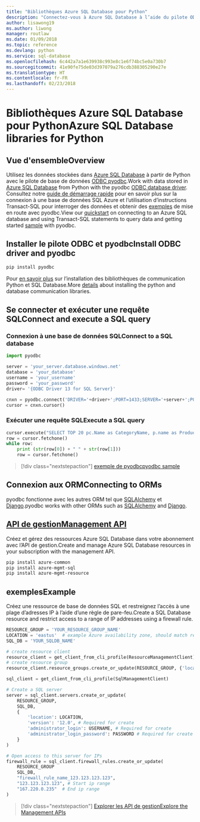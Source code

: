 ```yaml
---
title: "Bibliothèques Azure SQL Database pour Python"
description: "Connectez-vous à Azure SQL Database à l’aide du pilote ODBC et pyodbc ou gérez des instances Azure SQL avec l’API de gestion."
author: lisawong19
ms.author: liwong
manager: routlaw
ms.date: 01/09/2018
ms.topic: reference
ms.devlang: python
ms.service: sql-database
ms.openlocfilehash: 6c442a7a1e639938c993e8c1e6f74bc5e0a730b7
ms.sourcegitcommit: 41e90fe75de03d397079a276cdb388305290e27e
ms.translationtype: HT
ms.contentlocale: fr-FR
ms.lasthandoff: 02/23/2018
---
```

# <a name="azure-sql-database-libraries-for-python"></a><span data-ttu-id="67b10-103">Bibliothèques Azure SQL Database pour Python</span><span class="sxs-lookup"><span data-stu-id="67b10-103">Azure SQL Database libraries for Python</span></span>

## <a name="overview"></a><span data-ttu-id="67b10-104">Vue d'ensemble</span><span class="sxs-lookup"><span data-stu-id="67b10-104">Overview</span></span>

<span data-ttu-id="67b10-105">Utilisez les données stockées dans [Azure SQL Database](/azure/sql-database/sql-database-technical-overview) à partir de Python avec le pilote de base de données [ODBC pyodbc](https://github.com/mkleehammer/pyodbc/wiki/Drivers-and-Driver-Managers).</span><span class="sxs-lookup"><span data-stu-id="67b10-105">Work with data stored in [Azure SQL Database](/azure/sql-database/sql-database-technical-overview) from Python with the pyodbc [ODBC database driver](https://github.com/mkleehammer/pyodbc/wiki/Drivers-and-Driver-Managers).</span></span> <span data-ttu-id="67b10-106">Consultez notre [guide de démarrage rapide](https://docs.microsoft.com/azure/sql-database/sql-database-connect-query-python) pour en savoir plus sur la connexion à une base de données SQL Azure et l’utilisation d’instructions Transact-SQL pour interroger des données et obtenir des [exemples](https://github.com/mkleehammer/pyodbc/wiki/Getting-started) de mise en route avec pyodbc.</span><span class="sxs-lookup"><span data-stu-id="67b10-106">View our [quickstart](https://docs.microsoft.com/azure/sql-database/sql-database-connect-query-python) on connecting to an Azure SQL database and using Transact-SQL statements to query data and getting started [sample](https://github.com/mkleehammer/pyodbc/wiki/Getting-started) with pyodbc.</span></span>

## <a name="install-odbc-driver-and-pyodbc"></a><span data-ttu-id="67b10-107">Installer le pilote ODBC et pyodbc</span><span class="sxs-lookup"><span data-stu-id="67b10-107">Install ODBC driver and pyodbc</span></span>

```bash
pip install pyodbc
```
<span data-ttu-id="67b10-108">Pour [en savoir plus](https://docs.microsoft.com/azure/sql-database/sql-database-connect-query-python#install-the-python-and-database-communication-libraries) sur l’installation des bibliothèques de communication Python et SQL Database.</span><span class="sxs-lookup"><span data-stu-id="67b10-108">More [details](https://docs.microsoft.com/azure/sql-database/sql-database-connect-query-python#install-the-python-and-database-communication-libraries) about installing the python and database communication libraries.</span></span>

## <a name="connect-and-execute-a-sql-query"></a><span data-ttu-id="67b10-109">Se connecter et exécuter une requête SQL</span><span class="sxs-lookup"><span data-stu-id="67b10-109">Connect and execute a SQL query</span></span>

### <a name="connect-to-a-sql-database"></a><span data-ttu-id="67b10-110">Connexion à une base de données SQL</span><span class="sxs-lookup"><span data-stu-id="67b10-110">Connect to a SQL database</span></span>

```python
import pyodbc

server = 'your_server.database.windows.net'
database = 'your_database'
username = 'your_username'
password = 'your_password'
driver= '{ODBC Driver 13 for SQL Server}'

cnxn = pyodbc.connect('DRIVER='+driver+';PORT=1433;SERVER='+server+';PORT=1443;DATABASE='+database+';UID='+username+';PWD='+ password)
cursor = cnxn.cursor()
```

### <a name="execute-a-sql-query"></a><span data-ttu-id="67b10-111">Exécuter une requête SQL</span><span class="sxs-lookup"><span data-stu-id="67b10-111">Execute a SQL query</span></span>

```python
cursor.execute("SELECT TOP 20 pc.Name as CategoryName, p.name as ProductName FROM [SalesLT].[ProductCategory] pc JOIN [SalesLT].[Product] p ON pc.productcategoryid = p.productcategoryid")
row = cursor.fetchone()
while row:
    print (str(row[0]) + " " + str(row[1]))
    row = cursor.fetchone()
```

> [!div class="nextstepaction"]
> [<span data-ttu-id="67b10-112">exemple de pyodbc</span><span class="sxs-lookup"><span data-stu-id="67b10-112">pyodbc sample</span></span>](https://github.com/mkleehammer/pyodbc/wiki/Getting-started)

## <a name="connecting-to-orms"></a><span data-ttu-id="67b10-113">Connexion aux ORM</span><span class="sxs-lookup"><span data-stu-id="67b10-113">Connecting to ORMs</span></span>

<span data-ttu-id="67b10-114">pyodbc fonctionne avec les autres ORM tel que [SQLAlchemy](http://docs.sqlalchemy.org/en/latest/dialects/mssql.html?highlight=pyodbc#module-sqlalchemy.dialects.mssql.pyodbc) et [Django](https://github.com/lionheart/django-pyodbc/).</span><span class="sxs-lookup"><span data-stu-id="67b10-114">pyodbc works with other ORMs such as [SQLAlchemy](http://docs.sqlalchemy.org/en/latest/dialects/mssql.html?highlight=pyodbc#module-sqlalchemy.dialects.mssql.pyodbc) and [Django](https://github.com/lionheart/django-pyodbc/).</span></span> 

## <a name="management-apipythonapioverviewazuresqlmanagement"></a>[<span data-ttu-id="67b10-115">API de gestion</span><span class="sxs-lookup"><span data-stu-id="67b10-115">Management API</span></span>](/python/api/overview/azure/sql/management)

<span data-ttu-id="67b10-116">Créez et gérez des ressources Azure SQL Database dans votre abonnement avec l’API de gestion.</span><span class="sxs-lookup"><span data-stu-id="67b10-116">Create and manage Azure SQL Database resources in your subscription with the management API.</span></span> 

```bash
pip install azure-common
pip install azure-mgmt-sql
pip install azure-mgmt-resource
```

## <a name="example"></a><span data-ttu-id="67b10-117">exemples</span><span class="sxs-lookup"><span data-stu-id="67b10-117">Example</span></span>

<span data-ttu-id="67b10-118">Créez une ressource de base de données SQL et restreignez l’accès à une plage d’adresses IP à l’aide d’une règle de pare-feu.</span><span class="sxs-lookup"><span data-stu-id="67b10-118">Create a SQL Database resource and restrict access to a range of IP addresses using a firewall rule.</span></span>

```python
RESOURCE_GROUP = 'YOUR_RESOURCE_GROUP_NAME'
LOCATION = 'eastus'  # example Azure availability zone, should match resource group
SQL_DB = 'YOUR_SQLDB_NAME'

# create resource client
resource_client = get_client_from_cli_profile(ResourceManagementClient)
# create resource group
resource_client.resource_groups.create_or_update(RESOURCE_GROUP, {'location': LOCATION})

sql_client = get_client_from_cli_profile(SqlManagementClient)

# Create a SQL server
server = sql_client.servers.create_or_update(
    RESOURCE_GROUP,
    SQL_DB,
    {
        'location': LOCATION,
        'version': '12.0', # Required for create
        'administrator_login': USERNAME, # Required for create
        'administrator_login_password': PASSWORD # Required for create
    }
)

# Open access to this server for IPs
firewall_rule = sql_client.firewall_rules.create_or_update(
    RESOURCE_GROUP
    SQL_DB,
    "firewall_rule_name_123.123.123.123",
    "123.123.123.123", # Start ip range
    "167.220.0.235"  # End ip range
)
```
> [!div class="nextstepaction"]
> [<span data-ttu-id="67b10-119">Explorer les API de gestion</span><span class="sxs-lookup"><span data-stu-id="67b10-119">Explore the Management APIs</span></span>](/python/api/overview/azure/sql/management)


